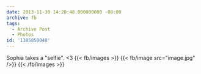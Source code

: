 ```yaml
---
date: 2013-11-30 14:20:48.000000000 -08:00
archive: fb
tags: 
  - Archive Post
  - Photos
id: '1385850048'
---
```


Sophia takes a "selfie". <3
{{< fb/images >}}
{{< fb/image src="image.jpg" />}}
{{< /fb/images >}}
